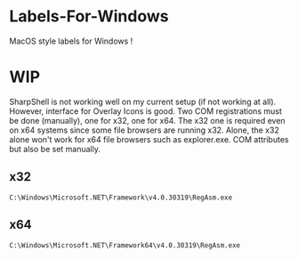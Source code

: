 # Labels-For-Windows
MacOS style labels for Windows !

# WIP
SharpShell is not working well on my current setup (if not working at all).
However, interface for Overlay Icons is good.
Two COM registrations must be done (manually), one for x32, one for x64.
The x32 one is required even on x64 systems since some file browsers are running x32.
Alone, the x32 alone won't work for x64 file browsers such as explorer.exe.
COM attributes but also be set manually.
## x32
`C:\Windows\Microsoft.NET\Framework\v4.0.30319\RegAsm.exe`
## x64
`C:\Windows\Microsoft.NET\Framework64\v4.0.30319\RegAsm.exe`
